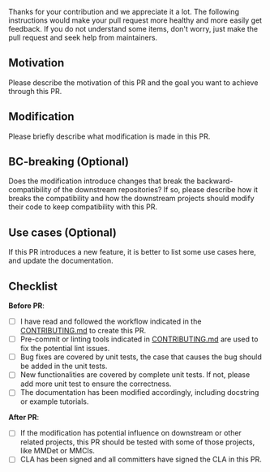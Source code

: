 Thanks for your contribution and we appreciate it a lot. The following instructions would make your pull request more healthy and more easily get feedback. If you do not understand some items, don't worry, just make the pull request and seek help from maintainers.

## Motivation

Please describe the motivation of this PR and the goal you want to achieve through this PR.

## Modification

Please briefly describe what modification is made in this PR.

## BC-breaking (Optional)

Does the modification introduce changes that break the backward-compatibility of the downstream repositories?
If so, please describe how it breaks the compatibility and how the downstream projects should modify their code to keep compatibility with this PR.

## Use cases (Optional)

If this PR introduces a new feature, it is better to list some use cases here, and update the documentation.

## Checklist

**Before PR**:

- [ ] I have read and followed the workflow indicated in the [CONTRIBUTING.md](https://github.com/open-mmlab/mmcv/blob/master/CONTRIBUTING.md) to create this PR.
- [ ] Pre-commit or linting tools indicated in [CONTRIBUTING.md](https://github.com/open-mmlab/mmcv/blob/master/CONTRIBUTING.md) are used to fix the potential lint issues.
- [ ] Bug fixes are covered by unit tests, the case that causes the bug should be added in the unit tests.
- [ ] New functionalities are covered by complete unit tests. If not, please add more unit test to ensure the correctness.
- [ ] The documentation has been modified accordingly, including docstring or example tutorials.

**After PR**:

- [ ] If the modification has potential influence on downstream or other related projects, this PR should be tested with some of those projects, like MMDet or MMCls.
- [ ] CLA has been signed and all committers have signed the CLA in this PR.
